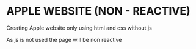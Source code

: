 # APPLE WEBSITE (NON - REACTIVE)

Creating Apple website only using html and css without js

As js is not used the page will be non reactive 
